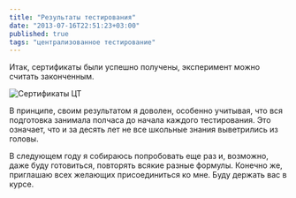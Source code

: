```yaml
---
title: "Результаты тестирования"
date: "2013-07-16T22:51:23+03:00"
published: true
tags: "централизованное тестирование"
---
```


Итак, сертификаты были успешно получены, эксперимент можно считать законченным.

![Сертификаты ЦТ](http://a51056ce8d9b948fb69e-8de36eb37b2366f5a76a776c3dee0b32.r42.cf1.rackcdn.com/certificates-ct-2013.jpg)

В принципе, своим результатом я доволен, особенно учитывая, что вся подготовка занимала полчаса до начала каждого тестирования. Это означает, что и за десять лет не все школьные знания выветрились из головы. 

В следующем году я собираюсь попробовать еще раз и, возможно, даже буду готовиться, повторять всякие разные формулы. Конечно же, приглашаю всех желающих присоединиться ко мне. Буду держать вас в курсе.

